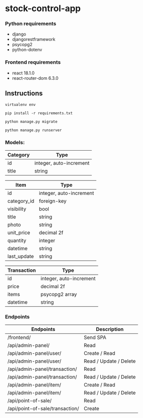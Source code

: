 # stock-control-app

### Python requirements
- django
- djangorestframework
- psycopg2
- python-dotenv

### Frontend requirements
- react 18.1.0
- react-router-dom 6.3.0

## Instructions
`virtualenv env`

`pip install -r requirements.txt`

`python manage.py migrate`

`python manage.py runserver`

### Models:
| Category | Type |
| ------------- | ------------- |
| id | integer, auto-increment |
| title | string |


| Item | Type |
| ------------- | ------------- |
| id | integer, auto-increment |
| category_id | foreign-key |
| visibility | bool |
| title | string |
| photo | string |
| unit_price | decimal 2f |
| quantity | integer |
| datetime | string |
| last_update | string |


| Transaction | Type |
| ------------- | ------------- |
| id | integer, auto-increment |
| price | decimal 2f |
| items | psycopg2 array |
| datetime | string |


### Endpoints 

| Endpoints | Description |
| ------------- | ------------- |
| /frontend/ | Send SPA |
| /api/admin-panel/ | Read |
| /api/admin-panel/user/ | Create / Read |
| /api/admin-panel/user/<id> | Read / Update / Delete |
| /api/admin-panel/transaction/ | Read |
| /api/admin-panel/transaction/<id> | Read / Update / Delete |
| /api/admin-panel/item/ | Create / Read |
| /api/admin-panel/item/<id> | Read / Update / Delete |
| /api/point-of-sale/ | Read |
| /api/point-of-sale/transaction/ | Create |
